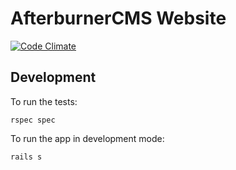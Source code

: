 # AfterburnerCMS Website

[![Code Climate](https://codeclimate.com/github/grounded/afterburnercms-website.png)](https://codeclimate.com/github/grounded/afterburnercms-website)

## Development
To run the tests:

```shell
rspec spec
```

To run the app in development mode:

```shell
rails s
```
